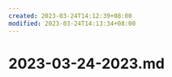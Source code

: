 ```yaml
---
created: 2023-03-24T14:12:39+08:00
modified: 2023-03-24T14:13:34+08:00
---
```


# 2023-03-24-2023.md

